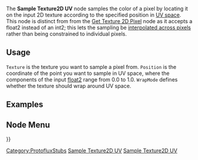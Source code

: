 <languages></languages> <translate>

The **Sample Texture2D UV** node samples the color of a pixel by
locating it on the input 2D texture according to the specified position
in [UV space](https://en.wikipedia.org/wiki/UV_mapping). This node is
distinct from from the [Get Texture 2D
Pixel](Get_Texture_2D_Pixel_(Protoflux_node) "wikilink") node as it
accepts a float2 instead of an int2; this lets the sampling be
[interpolated across
pixels](https://en.wikipedia.org/wiki/Texture_filtering) rather than
being constrained to individual pixels.

## Usage

`Texture` is the texture you want to sample a pixel from. `Position` is
the coordinate of the point you want to sample in UV space, where the
components of the input [float2](Types:Float2 "wikilink") range from 0.0
to 1.0. `WrapMode` defines whether the texture should wrap around UV
space.

## Examples

## Node Menu

</translate> }}

[Category:ProtofluxStubs](Category:ProtofluxStubs "wikilink") [Sample
Texture2D UV](Category:Protoflux{{#translation:}} "wikilink") [Sample
Texture2D UV](Category:Protoflux:Assets{{#translation:}} "wikilink")